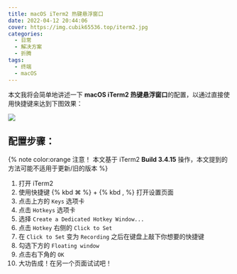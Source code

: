 ```yaml
---
title: macOS iTerm2 热键悬浮窗口
date: 2022-04-12 20:44:06
cover: https://img.cubik65536.top/iterm2.jpg
categories: 
  - 日常
  - 解决方案
  - 折腾
tags:
  - 终端
  - macOS
---
```


本文我将会简单地讲述一下 **macOS iTerm2 热键悬浮窗口**的配置，以通过直接使用快捷键来达到下图效果：

![](https://img.cubik65536.top/iterm2-floating-window-demo.png)

<!-- more -->

## 配置步骤：

{% note color:orange 注意！ 本文基于 iTerm2 **Build 3.4.15** 操作，本文提到的方法可能不适用于更新/旧的版本 %}

1. 打开 iTerm2
2. 使用快捷键 {% kbd ⌘ %} + {% kbd , %} 打开设置页面
3. 点击上方的 `Keys` 选项卡
4. 点击 `Hotkeys` 选项卡
5. 选择 `Create a Dedicated Hotkey Window...`
6. 点击 `Hotkey` 右侧的 `Click to Set`
7. 在 `Click to Set` 变为 `Recording` 之后在键盘上敲下你想要的快捷键
8. 勾选下方的 `Floating window`
9. 点击右下角的 `OK`
10. 大功告成！在另一个页面试试吧！
